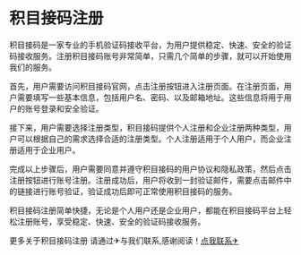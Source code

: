 # 积目接码注册

积目接码是一家专业的手机验证码接收平台，为用户提供稳定、快速、安全的验证码接收服务。注册积目接码账号非常简单，只需几个简单的步骤，就可以开始使用我们的服务。

首先，用户需要访问积目接码官网，点击注册按钮进入注册页面。在注册页面，用户需要填写一些基本信息，包括用户名、密码、以及邮箱地址。这些信息将用于用户的账号登录和安全验证。

接下来，用户需要选择注册类型，积目接码提供个人注册和企业注册两种类型，用户可以根据自己的需求选择合适的注册类型。个人注册适用于个人用户，而企业注册适用于企业用户。

完成以上步骤后，用户需要同意并遵守积目接码的用户协议和隐私政策，然后点击注册按钮进行账号注册。注册成功后，用户将收到一封验证邮件，需要点击邮件中的链接进行账号验证，验证成功后即可正常使用积目接码的服务。

积目接码注册简单快捷，无论是个人用户还是企业用户，都能在积目接码平台上轻松注册账号，享受稳定、快速、安全的验证码接收服务。

更多关于积目接码注册 请通过✈与我们联系,感谢阅读！[点我联系✈](https://wap.k02.cc)